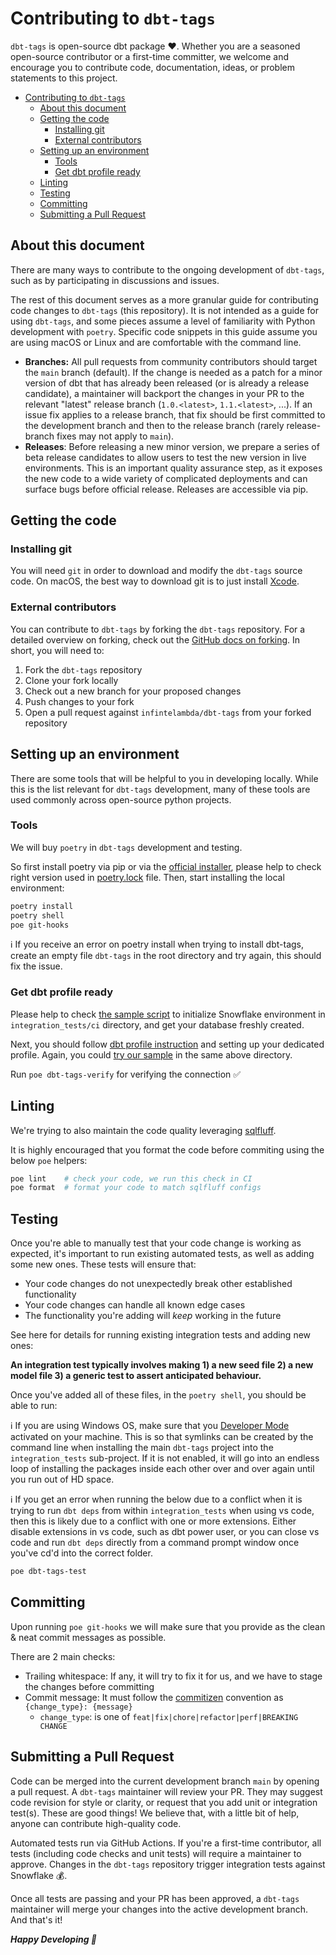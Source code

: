 # Contributing to `dbt-tags`

`dbt-tags` is open-source dbt package ❤️. Whether you are a seasoned open-source contributor or a first-time committer, we welcome and encourage you to contribute code, documentation, ideas, or problem statements to this project.

- [Contributing to `dbt-tags`](#contributing-to-dbt-tags)
  - [About this document](#about-this-document)
  - [Getting the code](#getting-the-code)
    - [Installing git](#installing-git)
    - [External contributors](#external-contributors)
  - [Setting up an environment](#setting-up-an-environment)
    - [Tools](#tools)
    - [Get dbt profile ready](#get-dbt-profile-ready)
  - [Linting](#linting)
  - [Testing](#testing)
  - [Committing](#committing)
  - [Submitting a Pull Request](#submitting-a-pull-request)

## About this document

There are many ways to contribute to the ongoing development of `dbt-tags`, such as by participating in discussions and issues.

The rest of this document serves as a more granular guide for contributing code changes to `dbt-tags` (this repository). It is not intended as a guide for using `dbt-tags`, and some pieces assume a level of familiarity with Python development with `poetry`. Specific code snippets in this guide assume you are using macOS or Linux and are comfortable with the command line.

- **Branches:** All pull requests from community contributors should target the `main` branch (default). If the change is needed as a patch for a minor version of dbt that has already been released (or is already a release candidate), a maintainer will backport the changes in your PR to the relevant "latest" release branch (`1.0.<latest>`, `1.1.<latest>`, ...). If an issue fix applies to a release branch, that fix should be first committed to the development branch and then to the release branch (rarely release-branch fixes may not apply to `main`).
- **Releases**: Before releasing a new minor version, we prepare a series of beta release candidates to allow users to test the new version in live environments. This is an important quality assurance step, as it exposes the new code to a wide variety of complicated deployments and can surface bugs before official release. Releases are accessible via pip.

## Getting the code

### Installing git

You will need `git` in order to download and modify the `dbt-tags` source code. On macOS, the best way to download git is to just install [Xcode](https://developer.apple.com/support/xcode/).

### External contributors

You can contribute to `dbt-tags` by forking the `dbt-tags` repository. For a detailed overview on forking, check out the [GitHub docs on forking](https://help.github.com/en/articles/fork-a-repo). In short, you will need to:

1. Fork the `dbt-tags` repository
2. Clone your fork locally
3. Check out a new branch for your proposed changes
4. Push changes to your fork
5. Open a pull request against `infintelambda/dbt-tags` from your forked repository

## Setting up an environment

There are some tools that will be helpful to you in developing locally. While this is the list relevant for `dbt-tags` development, many of these tools are used commonly across open-source python projects.

### Tools

We will buy `poetry` in `dbt-tags` development and testing.

So first install poetry via pip or via the [official installer](https://python-poetry.org/docs/#installing-with-the-official-installer), please help to check right version used in [poetry.lock](https://github.com/infinitelambda/dbt-tags/blob/main/poetry.lock) file. Then, start installing the local environment:

```bash
poetry install
poetry shell
poe git-hooks
```

ℹ️ If you receive an error on poetry install when trying to install dbt-tags, create an empty file `dbt-tags` in the root directory and try again, this should fix the issue.

### Get dbt profile ready

Please help to check [the sample script](https://github.com/infinitelambda/dbt-tags/blob/main/integration_tests/ci/sf-init.sql) to initialize Snowflake environment in `integration_tests/ci` directory, and get your database freshly created.

Next, you should follow [dbt profile instruction](https://docs.getdbt.com/docs/core/connect-data-platform/connection-profiles) and setting up your dedicated profile. Again, you could [try our sample](https://github.com/infinitelambda/dbt-tags/blob/main/integration_tests/ci/profiles.yml) in the same above directory.

Run `poe dbt-tags-verify` for verifying the connection ✅

## Linting

We're trying to also maintain the code quality leveraging [sqlfluff](https://sqlfluff.com/).

It is highly encouraged that you format the code before commiting using the below `poe` helpers:

```bash
poe lint    # check your code, we run this check in CI
poe format  # format your code to match sqlfluff configs
```

## Testing

Once you're able to manually test that your code change is working as expected, it's important to run existing automated tests, as well as adding some new ones. These tests will ensure that:

- Your code changes do not unexpectedly break other established functionality
- Your code changes can handle all known edge cases
- The functionality you're adding will _keep_ working in the future

See here for details for running existing integration tests and adding new ones:

**An integration test typically involves making 1) a new seed file 2) a new model file 3) a generic test to assert anticipated behaviour.**

Once you've added all of these files, in the `poetry shell`, you should be able to run:

ℹ️ If you are using Windows OS, make sure that you [Developer Mode](https://learn.microsoft.com/en-us/windows/apps/get-started/enable-your-device-for-development) activated on your machine. This is so that symlinks can be created by the command line when installing the main `dbt-tags` project into the `integration_tests` sub-project. If it is not enabled, it will go into an endless loop of installing the packages inside each other over and over again until you run out of HD space.

ℹ️ If you get an error when running the below due to a conflict when it is trying to run `dbt deps` from within `integration_tests` when using vs code, then this is likely due to a conflict with one or more extensions. Either disable extensions in vs code, such as dbt power user, or you can close vs code and run `dbt deps` directly from a command prompt window once you've cd'd into the correct folder.

```bash
poe dbt-tags-test
```

## Committing

Upon running `poe git-hooks` we will make sure that you provide as the clean & neat commit messages as possible.

There are 2 main checks:

- Trailing whitespace: If any, it will try to fix it for us, and we have to stage the changes before committing
- Commit message: It must follow the [commitizen](https://commitizen-tools.github.io/commitizen/) convention as `{change_type}: {message}`
  - `change_type`: is one of `feat|fix|chore|refactor|perf|BREAKING CHANGE`

## Submitting a Pull Request

Code can be merged into the current development branch `main` by opening a pull request. A `dbt-tags` maintainer will review your PR. They may suggest code revision for style or clarity, or request that you add unit or integration test(s). These are good things! We believe that, with a little bit of help, anyone can contribute high-quality code.

Automated tests run via GitHub Actions. If you're a first-time contributor, all tests (including code checks and unit tests) will require a maintainer to approve. Changes in the `dbt-tags` repository trigger integration tests against Snowflake 💰.

Once all tests are passing and your PR has been approved, a `dbt-tags` maintainer will merge your changes into the active development branch. And that's it!

**_Happy Developing 🎉_**

